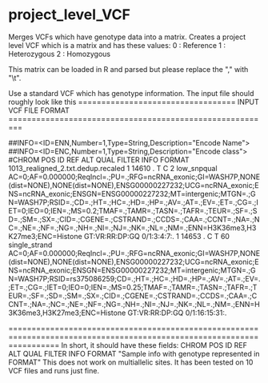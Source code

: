 # project_level_VCF
Merges VCFs which have genotype data into a matrix. Creates a project level VCF which is a matrix and has these values:
0 : Reference
1 : Heterozygous
2 : Homozygous

This matrix can be loaded in R and parsed but please replace the ","  with "\t".

Use a standard VCF which has genotype information. The input file should roughly look like this 
================================== INPUT VCF FILE FORMAT =========================================================

##INFO=<ID=ENN,Number=1,Type=String,Description="Encode Name">
##INFO=<ID=ENC,Number=1,Type=String,Description="Encode class">
#CHROM  POS     ID      REF     ALT     QUAL    FILTER  INFO    FORMAT  1013_realigned_2.txt.dedup.recaled
1       14610   .       T       C       2       low_snpqual     AC=0;AF=0.000000;ReqIncl=.;PU=.;RFG=ncRNA_exonic;GI=WASH7P,NONE(dist=NONE),NONE(dist=NONE),ENSG00000227232;UCG=ncRNA_exonic;ENS=ncRNA_exonic;ENSGN=ENSG00000227232;MT=intergenic;MTGN=.;GN=WASH7P;RSID=.;CD=.;HT=.;HC=.;HD=.;HP=.;AV=.;AT=.;EV=.;ET=.;CG=.;IET=0;IEO=0;IEN=.;MS=0.2;TMAF=.;TAMR=.;TASN=.;TAFR=.;TEUR=.;SF=.;SD=.;SM=.;SX=.;CID=.;CGENE=.;CSTRAND=.;CCDS=.;CAA=.;CCNT=.;NA=.;NC=.;NE=.;NF=.;NG=.;NH=.;NI=.;NJ=.;NK=.;NL=.;NM=.;ENN=H3K36me3,H3K27me3;ENC=Histone GT:VR:RR:DP:GQ  0/1:3:4:7:.
1       14653   .       C       T       60      single_strand   AC=0;AF=0.000000;ReqIncl=.;PU=.;RFG=ncRNA_exonic;GI=WASH7P,NONE(dist=NONE),NONE(dist=NONE),ENSG00000227232;UCG=ncRNA_exonic;ENS=ncRNA_exonic;ENSGN=ENSG00000227232;MT=intergenic;MTGN=.;GN=WASH7P;RSID=rs375086259;CD=.;HT=.;HC=.;HD=.;HP=.;AV=.;AT=.;EV=.;ET=.;CG=.;IET=0;IEO=0;IEN=.;MS=0.25;TMAF=.;TAMR=.;TASN=.;TAFR=.;TEUR=.;SF=.;SD=.;SM=.;SX=.;CID=.;CGENE=.;CSTRAND=.;CCDS=.;CAA=.;CCNT=.;NA=.;NC=.;NE=.;NF=.;NG=.;NH=.;NI=.;NJ=.;NK=.;NL=.;NM=.;ENN=H3K36me3,H3K27me3;ENC=Histone      GT:VR:RR:DP:GQ  0/1:16:15:31:.

=======================================================================================================================
In short, it should have these fields:
CHROM
POS
ID
REF
ALT
QUAL
FILTER
INFO
FORMAT
"Sample info with genotype represented in FORMAT"
This does not work on multiallelic sites.
It has been tested on 10 VCF files and runs just fine.
